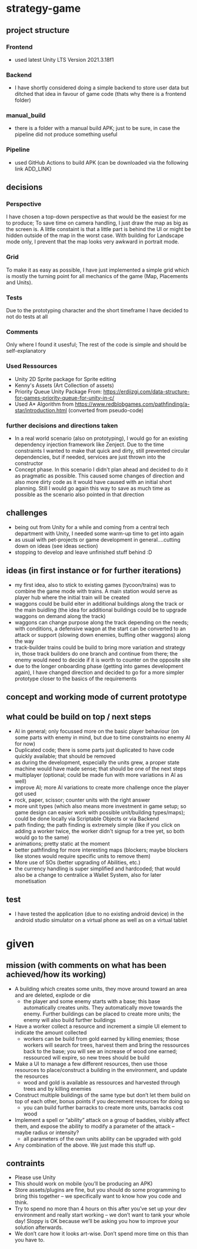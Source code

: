 # strategy-game

## project structure

### Frontend

- used latest Unity LTS Version 2021.3.18f1

### Backend

- I have shortly considered doing a simple backend to store user data but ditched that idea in favour of game code (thats why there is a frontend folder)

### manual_build

- there is a folder with a manual build APK; just to be sure, in case the pipeline did not produce something useful

### Pipeline

- used GitHub Actions to build APK (can be downloaded via the following link ADD_LINK)

## decisions

### Perspective

I have chosen a top-down perspective as that would be the easiest for me to produce; To save time on camera handling, I just draw the map as big as the screen is. A little constaint is that a little part is behind the UI or might be hidden outside of the map in the worst case. With building for Landscape mode only, I prevent that the map looks very awkward in portrait mode.

### Grid

To make it as easy as possible, I have just implemented a simple grid which is mostly the turning point for all mechanics of the game (Map, Placements and Units). 

### Tests

Due to the prototyping character and the short timeframe I have decided to not do tests at all

### Comments

Only where I found it usesful; The rest of the code is simple and should be self-explanatory

### Used Ressources

- Unity 2D Sprite package for Sprite editing
- Kenny's Assets (Art Collection of assets)
- Priority Queue Unity Package From: https://erdiizgi.com/data-structure-for-games-priority-queue-for-unity-in-c/
- Used A* Algorithm from https://www.redblobgames.com/pathfinding/a-star/introduction.html (converted from pseudo-code)

### further decisions and directions taken

- In a real world scenario (also on prototyping), I would go for an existing dependency injection framework like Zenject. Due to the time constraints I wanted to make that quick and dirty, still prevented circular dependencies, but if needed, services are just thrown into the constructor
- Concept phase. In this scenario I didn't plan ahead and decided to do it as pragmatic as possible. This caused some changes of direction and also more dirty code as it would have caused with an initial short planning. Still I would go again this way to save as much time as possible as the scenario also pointed in that direction

## challenges

- being out from Unity for a while and coming from a central tech department with Unity, I needed some warm-up time to get into again
- as usual with pet-projects or game development in general....cutting down on ideas (see ideas section)
- stopping to develop and leave unfinished stuff behind :D

## ideas (in first instance or for further iterations)

- my first idea, also to stick to existing games (tycoon/trains) was to combine the game mode with trains. A main station would serve as player hub where the initial train will be created
- waggons could be build eiter in additional buildings along the track or the main buidling (the idea for additional buildings could be to upgrade waggons on demand along the track)
- waggons can change purpose along the track depending on the needs; with conditions, a defensive wagon at the start can be converted to an attack or support (slowing down enemies, buffing other waggons) along the way
- track-builder trains could be build to bring more variation and strategy in, those track builders do one branch and continue from there; the enemy would need to decide if it is worth to counter on the opposite site
- due to the longer onboarding phase (getting into games development again), I have changed direction and decided to go for a more simpler prototype closer to the basics of the requirements

## concept and working mode of current prototype

## what could be build on top / next steps

- AI in general; only focussed more on the basic player behaviour (on some parts with enemy in mind, but due to time constraints no enemy AI for now)
- Duplicated code; there is some parts just duplicated to have code quickly available; that should be removed
- as during the development, especially the units grew, a proper state machine would have made sense; that should be one of the next steps
- multiplayer (optional; could be made fun with more variations in AI as well)
- improve AI; more AI variations to create more challenge once the player got used
- rock, paper, scissor; counter units with the right answer
- more unit types (which also means more investment in game setup; so game design can easier work with possible unit/building types/maps); could be done locally via Scriptable Objects or
via Backend
- path finding; the path finding is extremely simple (like if you click on adding a worker twice, the worker didn't signup for a tree yet, so both would go to the same)
- animations; pretty static at the moment
- better pathfinding for more interesting maps (blockers; maybe blockers like stones would require specific units to remove them)
- More use of SOs (better upgrading of Abilities, etc.)
- the currency handling is super simplified and hardcoded; that would also be a change to centralice a Wallet System, also for later monetisation

## test

- I have tested the application (due to no existing android device) in the android studio simulator on a virtual phone as well as on a virtual tablet

# given

## mission (with comments on what has been achieved/how its working)

- A building which creates some units, they move around toward an area and are deleted, explode or die  
    - the player and some enemy starts with a base; this base automatically creates units. They automatically move towards the enemy. Further buildings can be placed to create more units; the enemy will also build further buildings
- Have a worker collect a resource and increment a simple UI element to indicate the amount collected 
    - workers can be build from gold earned by killing enemies; those workers will search for trees, harvest them and bring the ressources back to the base; you will see an increase of wood one earned; ressourced will expire, so new trees should be build
- Make a UI to manage a few different resources, then use those resources to place/construct a building in the environment, and update the resources 
    - wood and gold is available as ressources and harvested through trees and by killing enemies
- Construct multiple buildings of the same type but don’t let them build on top of each other, bonus points if you decrement resources for doing so 
    - you can build further barracks to create more units, barracks cost wood
- Implement a spell or “ability” attack on a group of baddies, visibly affect them, and expose the ability to modify a parameter of the attack – maybe radius or intensity?  
    - all parameters of the own units ability can be upgraded with gold
- Any combination of the above. We just made this stuff up.  

## contraints

- Please use Unity 
- This should work on mobile (you’ll be producing an APK)   
- Store assets/plugins are fine, but you should do some programming to bring this together – we specifically want to know how you code and think.  
- Try to spend no more than 4 hours on this after you’ve set up your dev environment and really start working – we don’t want to tank your whole day! Sloppy is OK because we’ll be asking you how to improve your solution afterwards.  
- We don’t care how it looks art-wise. Don’t spend more time on this than you have to.  